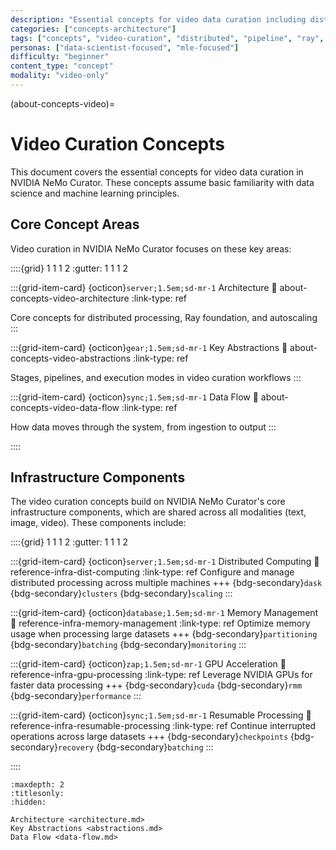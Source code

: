 ```yaml
---
description: "Essential concepts for video data curation including distributed processing, pipeline stages, and execution modes"
categories: ["concepts-architecture"]
tags: ["concepts", "video-curation", "distributed", "pipeline", "ray", "autoscaling"]
personas: ["data-scientist-focused", "mle-focused"]
difficulty: "beginner"
content_type: "concept"
modality: "video-only"
---
```


(about-concepts-video)=
# Video Curation Concepts

This document covers the essential concepts for video data curation in NVIDIA NeMo Curator. These concepts assume basic familiarity with data science and machine learning principles.

## Core Concept Areas

Video curation in NVIDIA NeMo Curator focuses on these key areas:

::::{grid} 1 1 1 2
:gutter: 1 1 1 2

:::{grid-item-card} {octicon}`server;1.5em;sd-mr-1` Architecture
:link: about-concepts-video-architecture
:link-type: ref

Core concepts for distributed processing, Ray foundation, and autoscaling
:::

:::{grid-item-card} {octicon}`gear;1.5em;sd-mr-1` Key Abstractions
:link: about-concepts-video-abstractions
:link-type: ref

Stages, pipelines, and execution modes in video curation workflows
:::

:::{grid-item-card} {octicon}`sync;1.5em;sd-mr-1` Data Flow
:link: about-concepts-video-data-flow
:link-type: ref

How data moves through the system, from ingestion to output
:::

::::

## Infrastructure Components

The video curation concepts build on NVIDIA NeMo Curator's core infrastructure components, which are shared across all modalities (text, image, video). These components include:

::::{grid} 1 1 1 2
:gutter: 1 1 1 2

:::{grid-item-card} {octicon}`server;1.5em;sd-mr-1` Distributed Computing
:link: reference-infra-dist-computing
:link-type: ref
Configure and manage distributed processing across multiple machines
+++
{bdg-secondary}`dask`
{bdg-secondary}`clusters`
{bdg-secondary}`scaling`
:::

:::{grid-item-card} {octicon}`database;1.5em;sd-mr-1` Memory Management
:link: reference-infra-memory-management
:link-type: ref
Optimize memory usage when processing large datasets
+++
{bdg-secondary}`partitioning`
{bdg-secondary}`batching`
{bdg-secondary}`monitoring`
:::

:::{grid-item-card} {octicon}`zap;1.5em;sd-mr-1` GPU Acceleration
:link: reference-infra-gpu-processing
:link-type: ref
Leverage NVIDIA GPUs for faster data processing
+++
{bdg-secondary}`cuda`
{bdg-secondary}`rmm`
{bdg-secondary}`performance`
:::

:::{grid-item-card} {octicon}`sync;1.5em;sd-mr-1` Resumable Processing
:link: reference-infra-resumable-processing
:link-type: ref
Continue interrupted operations across large datasets
+++
{bdg-secondary}`checkpoints`
{bdg-secondary}`recovery`
{bdg-secondary}`batching`
:::

::::

```{toctree}
:maxdepth: 2
:titlesonly:
:hidden:

Architecture <architecture.md>
Key Abstractions <abstractions.md>
Data Flow <data-flow.md>
```
